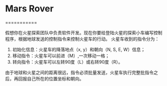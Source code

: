 # Mars Rover  

===========

假想你在火星探索团队中负责软件开发。现在你要给登陆火星的探索小车编写控制程序，根据地球发送的控制指令来控制火星车的行动。
火星车收到的指令分为：

1. 初始化信息：火星车的降落地点（x, y）和朝向（N, S, E, W）信息；
2. 移动指令：火星车可以前进（M）,一次移动一格；
3. 转向指令：火星车可以左转90度（L）或右转90度（R）。

由于地球和火星之间的距离很远，指令必须批量发送，火星车执行完整批指令之后，再回报自己所在的位置坐标和朝向。